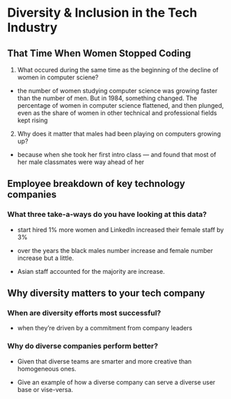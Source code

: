 # Diversity & Inclusion in the Tech Industry

>

## That Time When Women Stopped Coding

1. What occured during the same time as the beginning of the decline of women in computer sciene?

- the number of women studying computer science was growing faster than the number of men. But in 1984, something changed. The percentage of women in computer science flattened, and then plunged, even as the share of women in other technical and professional fields kept rising

2. Why does it matter that males had been playing on computers growing up?

- because when she took her first intro class — and found that most of her male classmates were way ahead of her

## Employee breakdown of key technology companies 

### What three take-a-ways do you have looking at this data?

- start hired 1% more women and LinkedIn increased their female staff by 3%

- over the years the black males number increase and female number increase but a little.

- Asian staff accounted for the majority are increase.

## Why diversity matters to your tech company 

### When are diversity efforts most successful?

- when they’re driven by a commitment from company leaders

### Why do diverse companies perform better?

- Given that diverse teams are smarter and more creative than homogeneous ones.

- Give an example of how a diverse company can serve a diverse user base or vise-versa.


